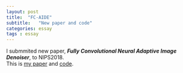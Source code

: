 ```yaml
---
layout: post
title:  "FC-AIDE"
subtitle:   "New paper and code"
categories: essay
tags : essay
---
```

 
I submmited new paper, ***Fully Convolutional Neural Adaptive Image Denoiser***, to NIPS2018.  
This is [my paper](https://arxiv.org/abs/1807.07569) and [code](https://github.com/csm9493/FC-AIDE).
